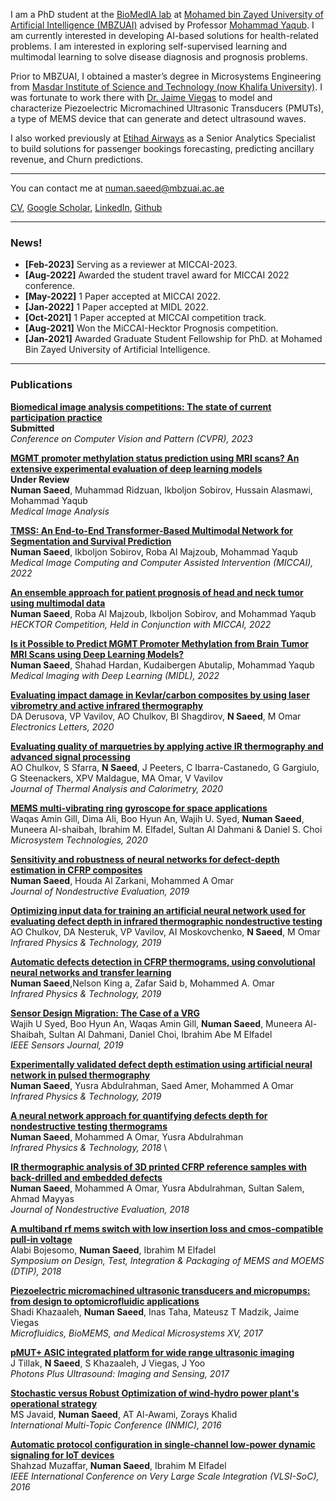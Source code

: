 I am a PhD student at the [BioMedIA lab](https://mbzuai-biomedia.com/biomedia/) at [Mohamed bin Zayed University of Artificial Intelligence (MBZUAI)](https://mbzuai.ac.ae/) advised by Professor [Mohammad Yaqub](https://mbzuai.ac.ae/study/faculty/mohammad-yaqub/). I am currently interested in developing  AI-based solutions for health-related problems. I am interested in exploring self-supervised learning and multimodal learning to solve disease diagnosis and prognosis problems. 

Prior to MBZUAI, I obtained a master’s degree in Microsystems Engineering from [Masdar Institute of Science and Technology (now Khalifa University)](https://www.ku.ac.ae/). I was fortunate to work there with [Dr. Jaime Viegas](https://www.ku.ac.ae/college-people/jaime-viegas) to model and characterize Piezoelectric Micromachined Ultrasonic Transducers (PMUTs), a type of MEMS device that can generate and detect ultrasound waves.

I also worked previously at [Etihad Airways](https://www.etihad.com) as a Senior Analytics Specialist to build solutions for passenger bookings forecasting, predicting ancillary revenue, and Churn predictions.

---
You can contact me at numan.saeed@mbzuai.ac.ae

<a href="https://numanai.github.io/cv/CV_Numan_Saeed_Feb_2023.pdf" target="_blank">CV</a>, [Google Scholar](https://scholar.google.com/citations?user=VMPEU20AAAAJ&hl=en&oi=ao), [LinkedIn](https://ae.linkedin.com/in/numansaeed-pk), [Github](https://github.com/numanai)
<!-- Remove above link if you don't want to attibute -->


---
### News!

- **[Feb-2023]** Serving as a reviewer at MICCAI-2023. 
- **[Aug-2022]** Awarded the student travel award for MICCAI 2022 conference.
- **[May-2022]** 1 Paper accepted at MICCAI 2022.
- **[Jan-2022]** 1 Paper accepted at MIDL 2022.
- **[Oct-2021]** 1 Paper accepted at MICCAI competition track.
- **[Aug-2021]** Won the MiCCAI-Hecktor Prognosis competition.
- **[Jan-2021]** Awarded Graduate Student Fellowship for PhD. at Mohamed Bin Zayed University of Artificial Intelligence.
---
### Publications 

**[Biomedical image analysis competitions: The state of current participation practice](https://arxiv.org/pdf/2212.08568.pdf)** \
**Submitted** \
_Conference on Computer Vision and Pattern (CVPR), 2023_ 


**[MGMT promoter methylation status prediction using MRI scans? An extensive experimental evaluation of deep learning models](https://www.sciencedirect.com/journal/medical-image-analysis)** \
**Under Review** \
**Numan Saeed**, Muhammad Ridzuan, Ikboljon Sobirov, Hussain Alasmawi, Mohammad Yaqub \
_Medical Image Analysis_ 


**[TMSS: An End-to-End Transformer-Based Multimodal Network for Segmentation and Survival Prediction](https://arxiv.org/pdf/2209.05036.pdf)** \
**Numan Saeed**, Ikboljon Sobirov, Roba Al Majzoub, Mohammad Yaqub \
_Medical Image Computing and Computer Assisted Intervention (MICCAI), 2022_ 


**[An ensemble approach for patient prognosis of head and neck tumor using multimodal data](https://arxiv.org/pdf/2202.12537.pdf)** \
**Numan Saeed**, Roba Al Majzoub, Ikboljon Sobirov, and Mohammad Yaqub \
_HECKTOR Competition, Held in Conjunction with MICCAI, 2022_ 


**[Is it Possible to Predict MGMT Promoter Methylation from Brain Tumor MRI Scans using Deep Learning Models?](https://arxiv.org/abs/2201.06086)** \
**Numan Saeed**, Shahad Hardan, Kudaibergen Abutalip, Mohammad Yaqub\
_Medical Imaging with Deep Learning (MIDL), 2022_ 


**[Evaluating impact damage in Kevlar/carbon composites by using laser vibrometry and active infrared thermography](https://ietresearch.onlinelibrary.wiley.com/doi/pdf/10.1049/el.2020.1373)** \
DA Derusova, VP Vavilov, AO Chulkov, BI Shagdirov, **N Saeed**, M Omar \
_Electronics Letters, 2020_ 



**[Evaluating quality of marquetries by applying active IR thermography and advanced signal processing](https://link.springer.com/article/10.1007/s10973-020-09326-2)** \
AO Chulkov, S Sfarra, **N Saeed**, J Peeters, C Ibarra-Castanedo, G Gargiulo, G Steenackers, XPV Maldague, MA Omar, V Vavilov \
_Journal of Thermal Analysis and Calorimetry, 2020_ 


**[MEMS multi-vibrating ring gyroscope for space applications](https://link.springer.com/article/10.1007/s00542-020-04793-x)**\
Waqas Amin Gill, Dima Ali, Boo Hyun An, Wajih U. Syed, **Numan Saeed**, Muneera Al-shaibah, Ibrahim M. Elfadel, Sultan Al Dahmani & Daniel S. Choi \
_Microsystem Technologies, 2020_ 


**[Sensitivity and robustness of neural networks for defect-depth estimation in CFRP composites](https://link.springer.com/article/10.1007/s10921-019-0607-4)** \
**Numan Saeed**, Houda Al Zarkani, Mohammed A Omar \
_Journal of Nondestructive Evaluation, 2019_ 

**[Optimizing input data for training an artificial neural network used for evaluating defect depth in infrared thermographic nondestructive testing](https://www.sciencedirect.com/science/article/abs/pii/S135044951930235X)** \
AO Chulkov, DA Nesteruk, VP Vavilov, AI Moskovchenko, **N Saeed**, M Omar \
_Infrared Physics & Technology, 2019_ 

**[Automatic defects detection in CFRP thermograms, using convolutional neural networks and transfer learning](https://www.sciencedirect.com/science/article/abs/pii/S1350449519303135)** \
**Numan Saeed**,Nelson King a, Zafar Said b, Mohammed A. Omar \
_Infrared Physics & Technology, 2019_ 


**[Sensor Design Migration: The Case of a VRG](https://ieeexplore.ieee.org/abstract/document/8781892/)** \
Wajih U Syed, Boo Hyun An, Waqas Amin Gill, **Numan Saeed**, Muneera Al-Shaibah, Sultan Al Dahmani, Daniel Choi, Ibrahim Abe M Elfadel\
_IEEE Sensors Journal, 2019_ 


**[Experimentally validated defect depth estimation using artificial neural network in pulsed thermography](https://www.sciencedirect.com/science/article/abs/pii/S1350449519300532)** \
**Numan Saeed**, Yusra Abdulrahman, Saed Amer, Mohammed A Omar\
_Infrared Physics & Technology, 2019_ 

**[A neural network approach for quantifying defects depth for nondestructive testing thermograms](https://www.sciencedirect.com/science/article/pii/S1350449518304535)** \
**Numan Saeed**, Mohammed A Omar, Yusra Abdulrahman\
_Infrared Physics & Technology, 2018_ \

**[IR thermographic analysis of 3D printed CFRP reference samples with back-drilled and embedded defects](https://link.springer.com/article/10.1007/s10921-018-0512-2)** \
**Numan Saeed**, Mohammed A Omar, Yusra Abdulrahman, Sultan Salem, Ahmad Mayyas\
_Journal of Nondestructive Evaluation, 2018_ 


**[A multiband rf mems switch with low insertion loss and cmos-compatible pull-in voltage](https://ieeexplore.ieee.org/abstract/document/8394202)** \
Alabi Bojesomo, **Numan Saeed**, Ibrahim M Elfadel\
_Symposium on Design, Test, Integration & Packaging of MEMS and MOEMS (DTIP), 2018_ 

**[Piezoelectric micromachined ultrasonic transducers and micropumps: from design to optomicrofluidic applications](https://www.spiedigitallibrary.org/conference-proceedings-of-spie/10061/100610S/Piezoelectric-micromachined-ultrasonic-transducers-and-micropumps--from-design-to/10.1117/12.2254733.short?SSO=1)** \
Shadi Khazaaleh, **Numan Saeed**, Inas Taha, Mateusz T Madzik, Jaime Viegas\
_Microfluidics, BioMEMS, and Medical Microsystems XV, 2017_ 


**[pMUT+ ASIC integrated platform for wide range ultrasonic imaging](https://www.spiedigitallibrary.org/conference-proceedings-of-spie/10064/1/pMUTASIC-integrated-platform-for-wide-range-ultrasonic-imaging/10.1117/12.2252181.short)** \
J Tillak, **N Saeed**, S Khazaaleh, J Viegas, J Yoo\
_Photons Plus Ultrasound: Imaging and Sensing, 2017_ 

**[Stochastic versus Robust Optimization of wind-hydro power plant's operational strategy](https://zorays.com/wp-content/uploads/2016/10/Stochastic-versus-Robust-Optimization-of-WindHydro-Power-Plant-Operational-Strategy-Zorays-Wind-Zorays-Hydro.pdf)** \
MS Javaid, **Numan Saeed**, AT Al-Awami, Zorays Khalid\
_International Multi-Topic Conference (INMIC), 2016_ 


**[Automatic protocol configuration in single-channel low-power dynamic signaling for IoT devices](https://ieeexplore.ieee.org/abstract/document/7753560)** \
Shahzad Muzaffar, **Numan Saeed**, Ibrahim M Elfadel\
_IEEE International Conference on Very Large Scale Integration (VLSI-SoC), 2016_ 


